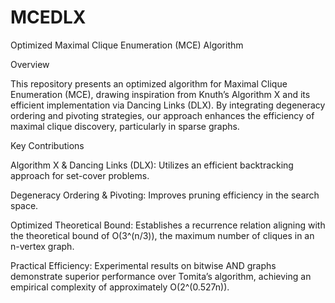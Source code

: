 # MCEDLX
Optimized Maximal Clique Enumeration (MCE) Algorithm

Overview

This repository presents an optimized algorithm for Maximal Clique Enumeration (MCE), drawing inspiration from Knuth’s Algorithm X and its efficient implementation via Dancing Links (DLX). By integrating degeneracy ordering and pivoting strategies, our approach enhances the efficiency of maximal clique discovery, particularly in sparse graphs.

Key Contributions

Algorithm X & Dancing Links (DLX): Utilizes an efficient backtracking approach for set-cover problems.

Degeneracy Ordering & Pivoting: Improves pruning efficiency in the search space.

Optimized Theoretical Bound: Establishes a recurrence relation aligning with the theoretical bound of O(3^(n/3)), the maximum number of cliques in an n-vertex graph.

Practical Efficiency: Experimental results on bitwise AND graphs demonstrate superior performance over Tomita’s algorithm, achieving an empirical complexity of approximately O(2^(0.527n)).
